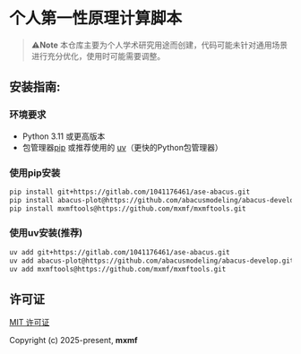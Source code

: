 # 个人第一性原理计算脚本

> ⚠️**Note** 本仓库主要为个人学术研究用途而创建，代码可能未针对通用场景进行充分优化，使用时可能需要调整。

## 安装指南:

### 环境要求

- Python 3.11 或更高版本
- 包管理器[pip](https://pip.pypa.io/en/stable/) 或推荐使用的 [uv](https://github.com/astral-sh/uv)（更快的Python包管理器）

### 使用pip安装

```bash
pip install git+https://gitlab.com/1041176461/ase-abacus.git
pip install abacus-plot@https://github.com/abacusmodeling/abacus-develop.git#subdirectory=tools/plot-tools
pip install mxmftools@https://github.com/mxmf/mxmftools.git
```

### 使用uv安装(推荐)

```bash
uv add git+https://gitlab.com/1041176461/ase-abacus.git
uv add abacus-plot@https://github.com/abacusmodeling/abacus-develop.git#subdirectory=tools/plot-tools
uv add mxmftools@https://github.com/mxmf/mxmftools.git
```

## 许可证

[MIT 许可证](https://opensource.org/licenses/MIT)

Copyright (c) 2025-present, **mxmf**
